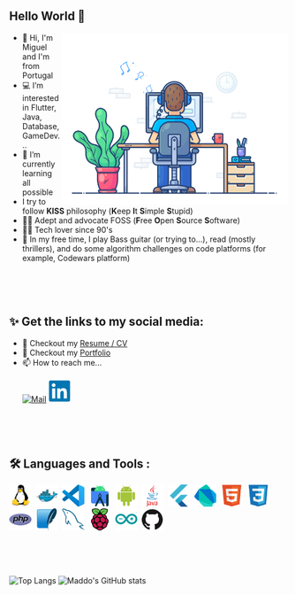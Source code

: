 ## Hello World :wave:

<img align="right" alt="Coder GIF" height=310 width=410 src="https://github.com/miguelnunorosa/miguelnunorosa/blob/main/code2.gif" />


- 👋 Hi, I'm Miguel and I'm from Portugal
- 💻 I’m interested in Flutter, Java, Database, GameDev...
- 🎥 I’m currently learning all possible
- I try to follow **KISS** philosophy (**K**eep **I**t **S**imple **S**tupid)
- 👨‍🎓 Adept and advocate FOSS (**F**ree **O**pen **S**ource **S**oftware)
- 👨‍💻 Tech lover since 90's
- 🎸 In my free time, I play Bass guitar (or trying to...), read (mostly thrillers), and do some algorithm challenges on  code platforms (for example, Codewars platform)



<br><br><br>



## ✨ Get the links to my social media:

- 📝 Checkout my [Resume / CV](https://#)
- 📃 Checkout my [Portfolio](https://miguelnunorosa.github.io)
- 📫 How to reach me...<br><br>
<a href=mailto:miguelrosa.programacao@gmail.com target="_blank"><img src="https://static-00.iconduck.com/assets.00/gmail-icon-256x256-lp4z4kz6.png" title="Mail" alt="Mail" width="40" height="40"/></a>
<a href="https://www.linkedin.com/in/miguel-nuno-rosa/" target="_blank"><img src="https://github.com/devicons/devicon/blob/master/icons/linkedin/linkedin-original.svg" title="LinkedIn" alt="Linkedin" width="40" height="40"/></a>


<br><br><br>


## :hammer_and_wrench: Languages and Tools :

<img src="https://github.com/devicons/devicon/blob/master/icons/linux/linux-original.svg" title="Linux" alt="Java" width="40" height="40"/>&nbsp;
<img src="https://github.com/devicons/devicon/blob/master/icons/docker/docker-original.svg" title="Docker" alt="Java" width="40" height="40"/>&nbsp;
<img src="https://github.com/devicons/devicon/blob/master/icons/vscode/vscode-original.svg" title="VSCode" alt="Java" width="40" height="40"/>&nbsp;
<img src="https://github.com/devicons/devicon/blob/master/icons/androidstudio/androidstudio-original.svg" title="Android Studio" alt="Java" width="40" height="40"/>&nbsp;
<img src="https://github.com/devicons/devicon/blob/master/icons/android/android-original.svg" title="Android" alt="Java" width="40" height="40"/>&nbsp;
<img src="https://github.com/devicons/devicon/blob/master/icons/java/java-original-wordmark.svg" title="Java" alt="Java" width="40" height="40"/>&nbsp;
<img src="https://github.com/devicons/devicon/blob/master/icons/flutter/flutter-original.svg" title="Flutter" alt="Java" width="40" height="40"/>&nbsp;
<img src="https://github.com/devicons/devicon/blob/master/icons/dart/dart-original.svg" title="Dart" alt="Java" width="40" height="40"/>&nbsp;
<img src="https://github.com/devicons/devicon/blob/master/icons/html5/html5-original.svg" title="HTML" alt="Java" width="40" height="40"/>&nbsp;
<img src="https://github.com/devicons/devicon/blob/master/icons/css3/css3-original.svg" title="CSS" alt="Java" width="40" height="40"/>&nbsp;
<img src="https://github.com/devicons/devicon/blob/master/icons/php/php-original.svg" title="PHP" alt="Java" width="40" height="40"/>&nbsp;
<img src="https://github.com/devicons/devicon/blob/master/icons/sqlite/sqlite-original.svg" title="SQLite" alt="Java" width="40" height="40"/>&nbsp;
<img src="https://github.com/devicons/devicon/blob/master/icons/mysql/mysql-original.svg" title="MySQL" alt="Java" width="40" height="40"/>&nbsp;
<img src="https://github.com/devicons/devicon/blob/master/icons/raspberrypi/raspberrypi-original.svg" title="RaspberryPi" alt="Java" width="40" height="40"/>&nbsp;
<img src="https://github.com/devicons/devicon/blob/master/icons/arduino/arduino-original.svg" title="Arduino" alt="Java" width="40" height="40"/>&nbsp;
<img src="https://github.com/devicons/devicon/blob/master/icons/github/github-original.svg" title="Github" alt="Java" width="40" height="40"/>&nbsp;



<br><br><br>


![Top Langs](https://github-readme-stats.vercel.app/api/top-langs/?username=miguelnunorosa&hide_progress=false&theme=merko) ![Maddo's GitHub stats](https://github-readme-stats.vercel.app/api?username=miguelnunorosa&show_icons=true&theme=merko)

  
